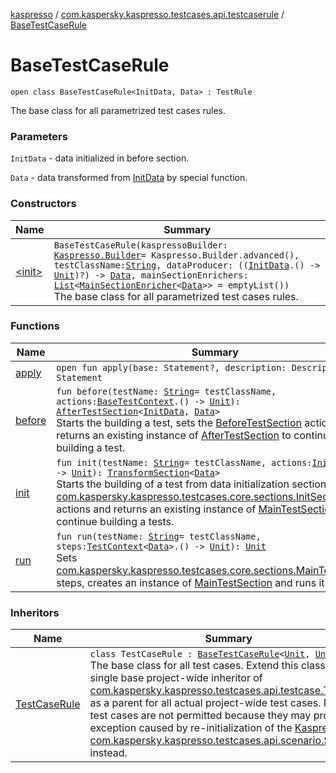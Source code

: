 [kaspresso](../../index.md) / [com.kaspersky.kaspresso.testcases.api.testcaserule](../index.md) / [BaseTestCaseRule](./index.md)

# BaseTestCaseRule

`open class BaseTestCaseRule<InitData, Data> : TestRule`

The base class for all parametrized test cases rules.

### Parameters

`InitData` - data initialized in before section.

`Data` - data transformed from [InitData](index.md#InitData) by special function.

### Constructors

| Name | Summary |
|---|---|
| [&lt;init&gt;](-init-.md) | `BaseTestCaseRule(kaspressoBuilder: `[`Kaspresso.Builder`](../../com.kaspersky.kaspresso.kaspresso/-kaspresso/-builder/index.md)` = Kaspresso.Builder.advanced(), testClassName: `[`String`](https://kotlinlang.org/api/latest/jvm/stdlib/kotlin/-string/index.html)`, dataProducer: ((`[`InitData`](index.md#InitData)`.() -> `[`Unit`](https://kotlinlang.org/api/latest/jvm/stdlib/kotlin/-unit/index.html)`)?) -> `[`Data`](index.md#Data)`, mainSectionEnrichers: `[`List`](https://kotlinlang.org/api/latest/jvm/stdlib/kotlin.collections/-list/index.html)`<`[`MainSectionEnricher`](../../com.kaspersky.kaspresso.enricher/-main-section-enricher/index.md)`<`[`Data`](index.md#Data)`>> = emptyList())`<br>The base class for all parametrized test cases rules. |

### Functions

| Name | Summary |
|---|---|
| [apply](apply.md) | `open fun apply(base: Statement?, description: Description?): Statement` |
| [before](before.md) | `fun before(testName: `[`String`](https://kotlinlang.org/api/latest/jvm/stdlib/kotlin/-string/index.html)` = testClassName, actions: `[`BaseTestContext`](../../com.kaspersky.kaspresso.testcases.core.testcontext/-base-test-context.md)`.() -> `[`Unit`](https://kotlinlang.org/api/latest/jvm/stdlib/kotlin/-unit/index.html)`): `[`AfterTestSection`](../../com.kaspersky.kaspresso.testcases.core.sections/-after-test-section/index.md)`<`[`InitData`](index.md#InitData)`, `[`Data`](index.md#Data)`>`<br>Starts the building a test, sets the [BeforeTestSection](../../com.kaspersky.kaspresso.testcases.core.sections/-before-test-section/index.md) actions and returns an existing instance of [AfterTestSection](../../com.kaspersky.kaspresso.testcases.core.sections/-after-test-section/index.md) to continue building a test. |
| [init](init.md) | `fun init(testName: `[`String`](https://kotlinlang.org/api/latest/jvm/stdlib/kotlin/-string/index.html)` = testClassName, actions: `[`InitData`](index.md#InitData)`.() -> `[`Unit`](https://kotlinlang.org/api/latest/jvm/stdlib/kotlin/-unit/index.html)`): `[`TransformSection`](../../com.kaspersky.kaspresso.testcases.core.sections/-transform-section/index.md)`<`[`Data`](index.md#Data)`>`<br>Starts the building of a test from data initialization section. Sets [com.kaspersky.kaspresso.testcases.core.sections.InitSection](../../com.kaspersky.kaspresso.testcases.core.sections/-init-section/index.md) actions and returns an existing instance of [MainTestSection](../../com.kaspersky.kaspresso.testcases.core.sections/-main-test-section/index.md) to continue building a tests. |
| [run](run.md) | `fun run(testName: `[`String`](https://kotlinlang.org/api/latest/jvm/stdlib/kotlin/-string/index.html)` = testClassName, steps: `[`TestContext`](../../com.kaspersky.kaspresso.testcases.core.testcontext/-test-context/index.md)`<`[`Data`](index.md#Data)`>.() -> `[`Unit`](https://kotlinlang.org/api/latest/jvm/stdlib/kotlin/-unit/index.html)`): `[`Unit`](https://kotlinlang.org/api/latest/jvm/stdlib/kotlin/-unit/index.html)<br>Sets [com.kaspersky.kaspresso.testcases.core.sections.MainTestSection](../../com.kaspersky.kaspresso.testcases.core.sections/-main-test-section/index.md) steps, creates an instance of [MainTestSection](../../com.kaspersky.kaspresso.testcases.core.sections/-main-test-section/index.md) and runs it |

### Inheritors

| Name | Summary |
|---|---|
| [TestCaseRule](../-test-case-rule/index.md) | `class TestCaseRule : `[`BaseTestCaseRule`](./index.md)`<`[`Unit`](https://kotlinlang.org/api/latest/jvm/stdlib/kotlin/-unit/index.html)`, `[`Unit`](https://kotlinlang.org/api/latest/jvm/stdlib/kotlin/-unit/index.html)`>`<br>The base class for all test cases. Extend this class with a single base project-wide inheritor of [com.kaspersky.kaspresso.testcases.api.testcase.TestCase](../../com.kaspersky.kaspresso.testcases.api.testcase/-test-case/index.md) as a parent for all actual project-wide test cases. Nesting test cases are not permitted because they may produce an exception caused by re-initialization of the [Kaspresso](../../com.kaspersky.kaspresso.kaspresso/-kaspresso/index.md), use [com.kaspersky.kaspresso.testcases.api.scenario.Scenario](../../com.kaspersky.kaspresso.testcases.api.scenario/-scenario/index.md) instead. |
